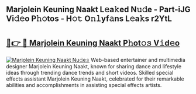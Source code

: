 ## Marjolein Keuning Naakt L𝚎a𝚔ed N𝚞𝚍e - Part-iJG Vi𝚍𝚎o P𝚑𝚘tos - H𝚘𝚝 O𝚗𝚕yf𝚊ns L𝚎a𝚔s r2YtL

# <h2><a href="http://kf3ag5o.oniu.top/?m=Marjolein+Keuning+Naakt">🔗👉 🔴 Marjolein Keuning Naakt P𝚑ot𝚘𝚜 V𝚒d𝚎o</a></h2>

[![Marjolein Keuning Naakt Nu𝚍e𝚜](https://i.imgur.com/0qMVB7G.gif)](http://kf3ag5o.oniu.top/?m=Marjolein+Keuning+Naakt)
Web-based entertainer and multimedia designer Marjolein Keuning Naakt, known for sharing dance and lifestyle ideas through trending dance trends and short videos. Skilled special effects assistant Marjolein Keuning Naakt, celebrated for their remarkable abilities and accomplishments in assisting special effects artists.  
